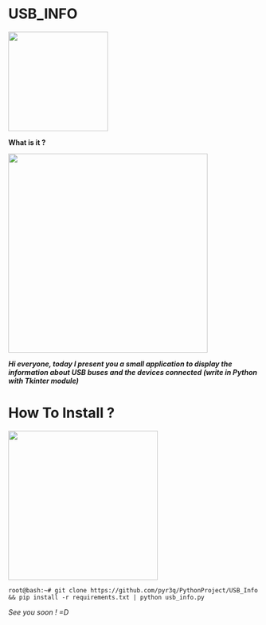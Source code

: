 # USB_INFO
<img src="https://upload.wikimedia.org/wikipedia/commons/6/67/USB_icon.svg" width="200">

**What is it ?**

<img src="https://github.com/pyr3q/PythonProject/blob/master/USB_Info/IMG/image1.png" width="400">

***Hi everyone,
today I present you a small application to display the information about USB buses and the devices connected
(write in Python with Tkinter module)***

# How To Install ?

<img src="https://sylviamoessinger.files.wordpress.com/2013/01/fotolia_10056459_xs.jpg" width="300">

```root@bash:~# git clone https://github.com/pyr3q/PythonProject/USB_Info && pip install -r requirements.txt | python usb_info.py```

*See you soon ! =D*
